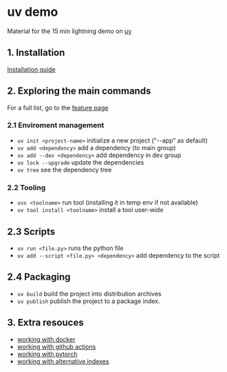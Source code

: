 # uv demo

Material for the 15 min lightning demo on [uv](https://docs.astral.sh/uv)

## 1. Installation

[Installation guide](https://docs.astral.sh/uv/getting-started/installation/)

## 2. Exploring the main commands

For a full list, go to the [feature page](https://docs.astral.sh/uv/getting-started/features/)

### 2.1 Enviroment management
- `uv init <project-name>` initialize a new project ("--app" as default)
- `uv add <dependency>` add a dependency (to main group)
- `uv add --dev <dependency>` add dependency in dev group
- `uv lock --upgrade` update the dependencies
- `uv tree` see the dependency tree

### 2.2 Tooling
- `uvx <toolname>` run tool (installing it in temp env if not available)
- `uv tool install <toolname>` install a tool user-wide

## 2.3 Scripts
- `uv run <file.py>` runs the python file
- `uv add --script <file.py> <dependency>` add dependency to the script

## 2.4 Packaging
- `uv build` build the project into distribution archives
- `uv publish` publish the project to a package index.

## 3. Extra resouces
- [working with docker](https://docs.astral.sh/uv/guides/integration/docker/)
- [working with github actions](https://docs.astral.sh/uv/guides/integration/github/)
- [working with pytorch](https://docs.astral.sh/uv/guides/integration/pytorch/)
- [working with alternative indexes](https://docs.astral.sh/uv/guides/integration/alternative-indexes/)
